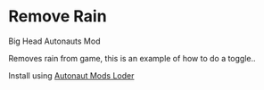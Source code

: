 # Remove Rain
Big Head Autonauts Mod

Removes rain from game, this is an example of how to do a toggle..

Install using [Autonaut Mods Loder](https://github.com/JohnGames/autonauts-mod-manager)

